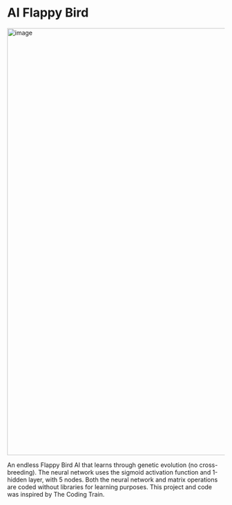 # AI Flappy Bird

<img width="989" alt="image" src="https://user-images.githubusercontent.com/54029493/193502918-c0a4db3c-960e-409c-8a82-a991878a7a46.png">

An endless Flappy Bird AI that learns through genetic evolution (no cross-breeding). The neural network uses the sigmoid activation function and 
1-hidden layer, with 5 nodes. Both the neural network and matrix operations are coded without libraries for learning purposes. This project and code was inspired by The Coding Train.
